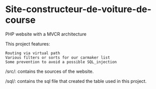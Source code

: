 # Site-constructeur-de-voiture-de-course

PHP website with a MVCR architecture

This project features:

    Routing via virtual path
    Various filters or sorts for our carmaker list
    Some prevention to avoid a possible SQL_injection

/src/: contains the sources of the website.

/sql/: contains the sql file that created the table used in this project.